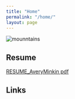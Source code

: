 ```yaml
---
title: "Home"
permalink: "/home/"
layout: page
---
```


![mounntains](https://www.google.com/search?q=snowy+mountains&tbm=isch&ved=2ahUKEwjx2o-Tx9H8AhVxrHIEHbGvDAEQ2-cCegQIABAA&oq=snowy+mountains&gs_lcp=CgNpbWcQAzIICAAQgAQQsQMyBQgAEIAEMgUIABCABDIFCAAQgAQyBQgAEIAEMgUIABCABDIFCAAQgAQyBQgAEIAEMgUIABCABDIFCAAQgAQ6BAgjECc6BwgAELEDEEM6CwgAEIAEELEDEIMBOgQIABBDOggIABCxAxCDAVCaR1i5c2D3dGgDcAB4AIABTYgByQeSAQIxOZgBAKABAaoBC2d3cy13aXotaW1nwAEB&sclient=img&ei=iCDIY_H2AvHYytMPsd-yCA&bih=714&biw=1536&rlz=1C1VDKB_enUS997US998#imgrc=ssd66I-0OTZ_rM)

## Resume

[RESUME_AveryMinkin pdf](RESUME_AveryMinkin.pdf)

## Links
